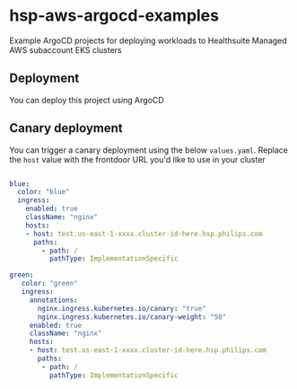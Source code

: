 # hsp-aws-argocd-examples

Example ArgoCD projects for deploying workloads to Healthsuite Managed AWS subaccount EKS clusters

## Deployment

You can deploy this project using ArgoCD

## Canary deployment

You can trigger a canary deployment using the below `values.yaml`. Replace the `host` value
with the frontdoor URL you'd like to use in your cluster

```yaml

blue:
  color: "blue"
  ingress:
    enabled: true
    className: "nginx"
    hosts:
    - host: test.us-east-1-xxxx.cluster-id-here.hsp.philips.com
      paths:
        - path: /
          pathType: ImplementationSpecific

green:
   color: "green"
   ingress:
     annotations:
       nginx.ingress.kubernetes.io/canary: "true"
       nginx.ingress.kubernetes.io/canary-weight: "50"
     enabled: true
     className: "nginx"
     hosts:
     - host: test.us-east-1-xxxx.cluster-id-here.hsp.philips.com
       paths:
        - path: /
          pathType: ImplementationSpecific
```

